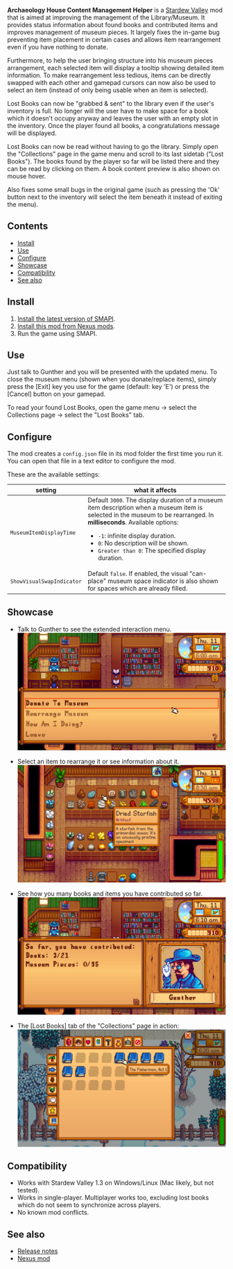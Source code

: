 **Archaeology House Content Management Helper** is a [Stardew Valley](http://stardewvalley.net/) mod that is aimed at improving 
the management of the Library/Museum. It provides status information about found books and contributed items and improves 
management of museum pieces. It largely fixes the in-game bug preventing item placement in certain cases and allows 
item rearrangement even if you have nothing to donate. 

Furthermore, to help the user bringing structure into his museum pieces arrangement, each selected item will display a tooltip 
showing detailed item information. To make rearrangement less tedious, items can be directly swapped with each other and 
gamepad cursors can now also be used to select an item (instead of only being usable when an item is selected). 

Lost Books can now be "grabbed & sent" to the library even if the user's inventory is full. No longer will the user have to make space for a book which it doesn't occupy anyway and leaves the user with an empty slot in the inventory. Once the player found all books, a congratulations message will be displayed.

Lost Books can now be read without having to go the library. Simply open the "Collections" page in the game menu and scroll to its last sidetab ("Lost Books"). The books found by the player so far will be listed there and they can be read by clicking on them. A book content preview is also shown on mouse hover.

Also fixes some small bugs in the original game (such as pressing the 'Ok' button next to the inventory will select the item 
beneath it instead of exiting the menu).

## Contents
* [Install](#install)
* [Use](#use)
* [Configure](#configure)
* [Showcase](#showcase)
* [Compatibility](#compatibility)
* [See also](#see-also)

## Install
1. [Install the latest version of SMAPI](https://smapi.io/).
2. [Install this mod from Nexus mods](http://www.nexusmods.com/stardewvalley/mods/2804/).
3. Run the game using SMAPI.

## Use
Just talk to Gunther and you will be presented with the updated menu. 
To close the museum menu (shown when you donate/replace items), simply press the [Exit] key you use for the game 
(default: key 'E') or press the [Cancel] button on your gamepad.

To read your found Lost Books, open the game menu -> select the Collections page -> select the "Lost Books" tab.

## Configure
The mod creates a `config.json` file in its mod folder the first time you run it. You can open that
file in a text editor to configure the mod.

These are the available settings:

| setting           | what it affects
| ----------------- | -------------------
| `MuseumItemDisplayTime` | Default `3000`. The display duration of a museum item description when a museum item is selected in the museum to be rearranged. In **milliseconds**. Available options:<ul><li>`-1`: infinite display duration.</li><li>`0`: No description will be shown.</li><li>`Greater than 0`: The specified display duration.</li></ul>
| `ShowVisualSwapIndicator` | Default `false`. If enabled, the visual "can-place" museum space indicator is also shown for spaces which are already filled.

## Showcase
* Talk to Gunther to see the extended interaction menu.
  ![](screenshots/libraryMuseum-interaction-menu.png)

* Select an item to rearrange it or see information about it.
  ![](screenshots/selecting-a-museum-item.png)

* See how you many books and items you have contributed so far.
  ![](screenshots/contributed-items-status.png)
  
* The [Lost Books] tab of the "Collections" page in action:
  ![](screenshots/collectionsPage-lostBooks-tab2.png)

## Compatibility
* Works with Stardew Valley 1.3 on Windows/Linux (Mac likely, but not tested).
* Works in single-player. Multiplayer works too, excluding lost books which do not seem to synchronize across players.
* No known mod conflicts.

## See also
* [Release notes](release-notes.md)
* [Nexus mod](http://www.nexusmods.com/stardewvalley/mods/2804)
